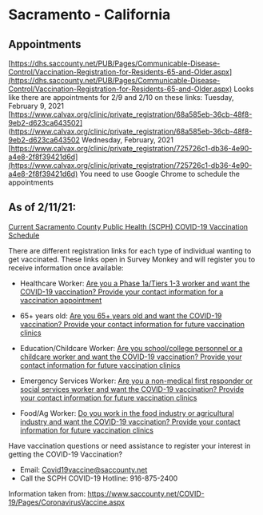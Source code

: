 # Sacramento - California
## Appointments 
[https://dhs.saccounty.net/PUB/Pages/Communicable-Disease-Control/Vaccination-Registration-for-Residents-65-and-Older.aspx](https://dhs.saccounty.net/PUB/Pages/Communicable-Disease-Control/Vaccination-Registration-for-Residents-65-and-Older.aspx)
Looks like there are appointments for 2/9 and 2/10 on these links:
Tuesday, February 9, 2021 [https://www.calvax.org/clinic/private_registration/68a585eb-36cb-48f8-9eb2-d623ca643502] (https://www.calvax.org/clinic/private_registration/68a585eb-36cb-48f8-9eb2-d623ca643502
Wednesday, February, 2021
[https://www.calvax.org/clinic/private_registration/725726c1-db36-4e90-a4e8-2f8f39421d6d](https://www.calvax.org/clinic/private_registration/725726c1-db36-4e90-a4e8-2f8f39421d6d)
You need to use Google Chrome to schedule the appointments

## As of 2/11/21:
[Current Sacramento County Public Health (SCPH) COVID-19 Vaccination Schedule](https://www.saccounty.net/Documents/SacCountyVaccinatingNow%20Flyer.pdf)

There are different registration links for each type of individual wanting to get vaccinated.  These links open in Survey Monkey and will register you to receive information once available:

* Healthcare Worker: [Are you a Phase 1a/Tiers 1-3 worker and want the COVID-19 vaccination?  Provide your contact information for a vaccination appointment](https://www.surveymonkey.com/r/SCPHphase1A)

* 65+ years old: [Are you 65+ years old and want the COVID-19 vaccination?  Provide your contact information for future vaccination clinics](https://www.surveymonkey.com/r/SCPH65andolder)

* Education/Childcare Worker: [Are you school/college personnel or a childcare worker and want the COVID-19 vaccination?  Provide your contact information for future vaccination clinics](https://www.surveymonkey.com/r/SCPHeducationandchildcare)

* Emergency Services Worker: [Are you a non-medical first responder or social services worker and want the COVID-19 vaccination?  Provide your contact information for future vaccination clinics](https://www.surveymonkey.com/r/SCPHemergencyservices)

* Food/Ag Worker: [Do you work in the food industry or agricultural industry and want the COVID-19 vaccination?  Provide your contact information for future vaccination clinics](https://www.surveymonkey.com/r/SCPHfoodandag)

Have vaccination questions or need assistance to register your interest in getting the COVID-19 Vaccination? 

* Email: Covid19vaccine@saccounty.net
* Call the SCPH COVID-19 Hotline: 916-875-2400

Information taken from: https://www.saccounty.net/COVID-19/Pages/CoronavirusVaccine.aspx
